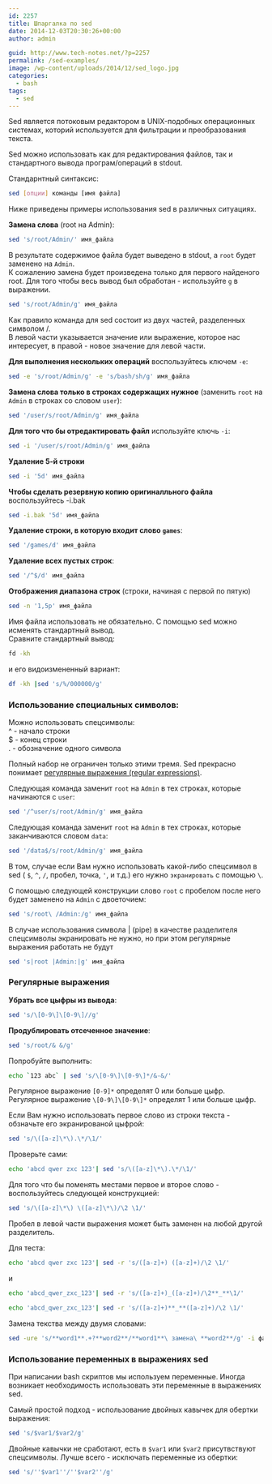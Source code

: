 ```yaml
---
id: 2257
title: Шпаргалка по sed
date: 2014-12-03T20:30:26+00:00
author: admin

guid: http://www.tech-notes.net/?p=2257
permalink: /sed-examples/
image: /wp-content/uploads/2014/12/sed_logo.jpg
categories:
  - bash
tags:
  - sed
---
```

Sed является потоковым редактором в UNIX-подобных операционных системах, которий используется для фильтрации и преобразования текста.

Sed можно использовать как для редактирования файлов, так и стандартного вывода програм/операций в stdout.

Стандарнтный синтаксис:
```bash
sed [опции] команды [имя файла]
```

Ниже приведены примеры использования sed в различных ситуациях.

**Замена слова** (root на Admin):
```bash
sed 's/root/Admin/' имя_файла
```

В результате содержимое файла будет выведено в stdout, а `root` будет заменено на `Admin`.  
К сожалению замена будет произведена только для первого найденого root. Для того чтобы весь вывод был обработан - используйте `g` в выражении.
```bash
sed 's/root/Admin/g' имя_файла
```

Как правило команда для sed состоит из двух частей, разделенных символом /.  
В левой части указывается значение или выражение, которое нас интересует, в правой - новое значение для левой части.

<center>
  <div id="gads">
  </div>
</center>

**Для выполнения нескольких операций** воспользуйтесь ключем `-e`:

```bash
sed -e 's/root/Admin/g' -e 's/bash/sh/g' имя_файла
```

**Замена слова только в строках содержащих нужное** (заменить `root` на `Admin` в строках со словом `user`):

```bash
sed '/user/s/root/Admin/g' имя_файла
```

**Для того что бы отредактировать файл** используйте ключь `-i`:

```bash
sed -i '/user/s/root/Admin/g' имя_файла
```

**Удаление 5-й строки**

```bash
sed -i '5d' имя_файла
```

**Чтобы сделать резервную копию оригиналльного файла** воспользуйтесь -i.bak

```bash
sed -i.bak '5d' имя_файла
```

**Удаление строки, в которую входит слово `games`**:

```bash
sed '/games/d' имя_файла
```

**Удаление всех пустых строк**:

```bash
sed '/^$/d' имя_файла
```

**Отображения диапазона строк** (строки, начиная с первой по пятую)

```bash
sed -n '1,5p' имя_файла
```

Имя файла использовать не обязательно. С помощью sed можно исменять стандартный вывод.  
Сравните стандартный вывод:

```bash
fd -kh
```

и его видоизмененный вариант:

```bash
df -kh |sed 's/%/000000/g'
```

<center>
  <div id="gads">
  </div>
</center>

### Использование специальных символов:

Можно использовать спецсимволы:  
^ - начало строки  
$ - конец строки  
. - обозначение одного символа

Полный набор не ограничен только этими тремя. Sed прекрасно понимает [регулярные выражения (regular expressions)](https://www.gnu.org/software/sed/manual/html_node/Regular-Expressions.html).

Следующая команда заменит `root` на `Admin` в тех строках, которые начинаются с `user`:

```bash
sed '/^user/s/root/Admin/g' имя_файла
```

Следующая команда заменит `root` на `Admin` в тех строках, которые заканчиваются словом `data`:

```bash
sed '/data$/s/root/Admin/g' имя_файла
```

В том, случае если Вам нужно использовать какой-либо спецсимвол в sed ( `$`, `^`, `/`, пробел, точка, `'`, и т.д.) его нужно `экранировать` с помощью `\`.

С помощью следующей конструкции слово `root` с пробелом после него будет заменено на `Admin` с двоеточием:

```bash
sed 's/root\ /Admin:/g' имя_файла
```

В случае использования символа | (pipe) в качестве разделителя спецсимволы экранировать не нужно, но при этом регулярные выражения работать не будут

```bash
sed 's|root |Admin:|g' имя_файла
```

<center>
  <div id="gads">
  </div>
</center>

### Регулярные выражения

**Убрать все цыфры из вывода**:

```bash
sed 's/\[0-9\]\[0-9\]//g'
```

**Продублировать отсеченное значение**:

```bash
sed 's/root/& &/g'
```

Попробуйте выполнить:

```bash
echo `123 abc` | sed 's/\[0-9\]\[0-9\]*/&-&/'
```

Регулярное выражение `[0-9]*` определят 0 или больше цыфр.  
Регулярное выражение `\[0-9\]\[0-9\]*` определят 1 или больше цыфр.

Если Вам нужно использовать первое слово из строки текста - обзначьте его экранированой цыфрой:

```bash
sed 's/\([a-z]\*\).\*/\1/'
```

Проверьте сами:

```bash
echo 'abcd qwer zxc 123'| sed 's/\([a-z]\*\).\*/\1/'
```

Для того что бы поменять местами первое и второе слово - воспользуйтесь следующей конструкцией:

```bash
sed 's/\([a-z]\*\) \([a-z]\*\)/\2 \1/'
```

Пробел в левой части выражения может быть заменен на любой другой разделитель.

Для теста:

```bash
echo 'abcd qwer zxc 123'| sed -r 's/([a-z]+) ([a-z]+)/\2 \1/'
```

и

```bash
echo 'abcd_qwer_zxc_123'| sed -r 's/([a-z]+)_([a-z]+)/\2**_**\1/'  
```
```bash
echo 'abcd_qwer_zxc_123'| sed -r 's/([a-z]+)**_**([a-z]+)/\2 \1/'
```

Замена текства между двумя словами:

```bash
sed -ure 's/**word1**.+?**word2**/**word1**\ замена\ **word2**/g' -i файл
```

<center>
  <div id="gads">
  </div>
</center>

### Использование переменных в выражениях sed

При написании bash скриптов мы используем переменные. Иногда возникает необходимость использовать эти переменные в выражениях sed.

Самый простой подход - использование двойных кавычек для обертки выражения:

```bash
sed 's/$var1/$var2/g'
```

Двойные кавычки не сработают, есть в `$var1` или `$var2` присутвствуют спецсимволы. Лучше всего - исключать переменные из обертки:

```bash
sed 's/''$var1''/''$var2''/g'
```
